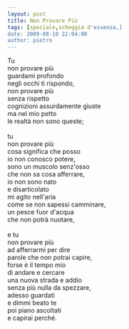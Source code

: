 ```yaml
---
layout: post
title: Non Provare Più
tags: [speciale,scheggia d'essenza,]
date: 2009-08-10 22:04:00
author: pietro
---
```

Tu<br/>non provare più<br/>guardami profondo<br/>negli occhi ti rispondo,<br/>non provare più<br/>senza rispetto<br/>cognizioni assurdamente giuste<br/>ma nel mio petto<br/>le realtà non sono queste;<br/><br/>tu<br/>non provare più<br/>cosa significa che posso<br/>io non conosco potere,<br/>sono un muscolo senz'osso<br/>che non sa cosa afferrare,<br/>io non sono nato<br/>e disarticolato<br/>mi agito nell'aria<br/>come se non sapessi camminare,<br/>un pesce fuor d'acqua<br/>che non potrà nuotare,<br/><br/>e tu<br/>non provare più<br/>ad afferrarmi per dire<br/>parole che non potrai capire,<br/>forse è il tempo mio<br/>di andare e cercare<br/>una nuova strada e addio<br/>senza più nulla da spezzare,<br/>adesso guardati<br/>e dimmi beato te<br/>poi piano ascoltati<br/>e capirai perché.
